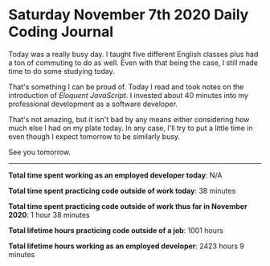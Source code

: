 # Saturday November 7th 2020 Daily Coding Journal

Today was a really busy day. I taught five different English classes plus had a ton of commuting to do as well. Even with that being the case, I still made time to do some studying today.

That's something I can be proud of. Today I read and took notes on the introduction of _Eloquent JavaScript_. I invested about 40 minutes into my professional development as a software developer.

That's not amazing, but it isn't bad by any means either considering how much else I had on my plate today. In any case, I'll try to put a little time in even though I expect tomorrow to be similarly busy.

See you tomorrow.

---

**Total time spent working as an employed developer today**: N/A

**Total time spent practicing code outside of work today**: 38 minutes

**Total time spent practicing code outside of work thus far in November 2020**: 1 hour 38 minutes

**Total lifetime hours practicing code outside of a job**: 1001 hours

**Total lifetime hours working as an employed developer**: 2423 hours 9 minutes
